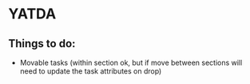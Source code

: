 #  YATDA
## Things to do:
- Movable tasks (within section ok, but if move between sections will need to update the task attributes on drop)
